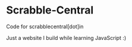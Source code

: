 # Scrabble-Central
Code for scrabblecentral[dot]in

Just a website I build while learning JavaScript :)
